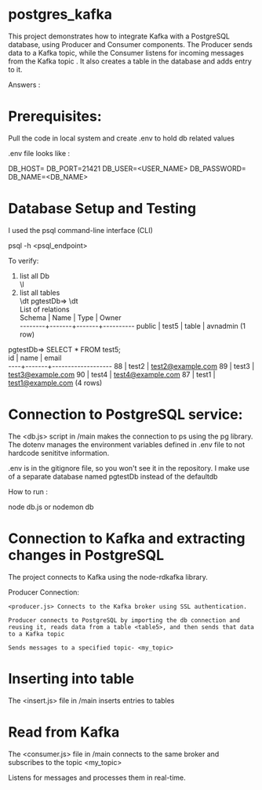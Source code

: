 # postgres_kafka
This project demonstrates how to integrate Kafka with a PostgreSQL database, using Producer and Consumer components. The Producer sends data to a Kafka topic, while the Consumer listens for incoming messages from the Kafka topic . It also creates a table in the database and adds entry to it.

Answers :

# Prerequisites:

Pull the code in local system and create .env to hold db related values

.env file looks like :

DB_HOST=<pg-URL>
DB_PORT=21421
DB_USER=<USER_NAME>
DB_PASSWORD=<PASSWORD>
DB_NAME=<DB_NAME>

# Database Setup and Testing

 I used the psql command-line interface (CLI)

 psql -h <psql_endpoint> 

 To verify:

 1. list all Db <br>
    \l
2. list all tables <br>
    \dt
    pgtestDb=> \dt <br>
         List of relations <br>
 Schema | Name  | Type  |  Owner   
--------+-------+-------+----------
 public | test5 | table | avnadmin
(1 row)

pgtestDb=>  SELECT * FROM test5; <br>
 id | name  |       email       
----+-------+-------------------
 88 | test2 | test2@example.com
 89 | test3 | test3@example.com
 90 | test4 | test4@example.com
 87 | test1 | test1@example.com
(4 rows)

    

# Connection to PostgreSQL service:
The <db.js> script in /main makes the connection to ps using the pg library. The dotenv manages the environment variables defined in .env file to not hardcode senititve information. 

.env is in the gitignore file, so you won't see it in the repository. I make use of a separate database named pgtestDb instead of the defaultdb

How to run :

node db.js or nodemon db

# Connection to Kafka and extracting changes in PostgreSQL


The project connects to Kafka using the node-rdkafka library.

Producer Connection:

    <producer.js> Connects to the Kafka broker using SSL authentication.

    Producer connects to PostgreSQL by importing the db connection and reusing it, reads data from a table <table5>, and then sends that data to a Kafka topic

    Sends messages to a specified topic- <my_topic>

# Inserting into table

The <insert.js> file in /main inserts entries to tables

# Read from Kafka

The <consumer.js> file in /main connects to the same broker and subscribes to the topic <my_topic>

Listens for messages and processes them in real-time.

